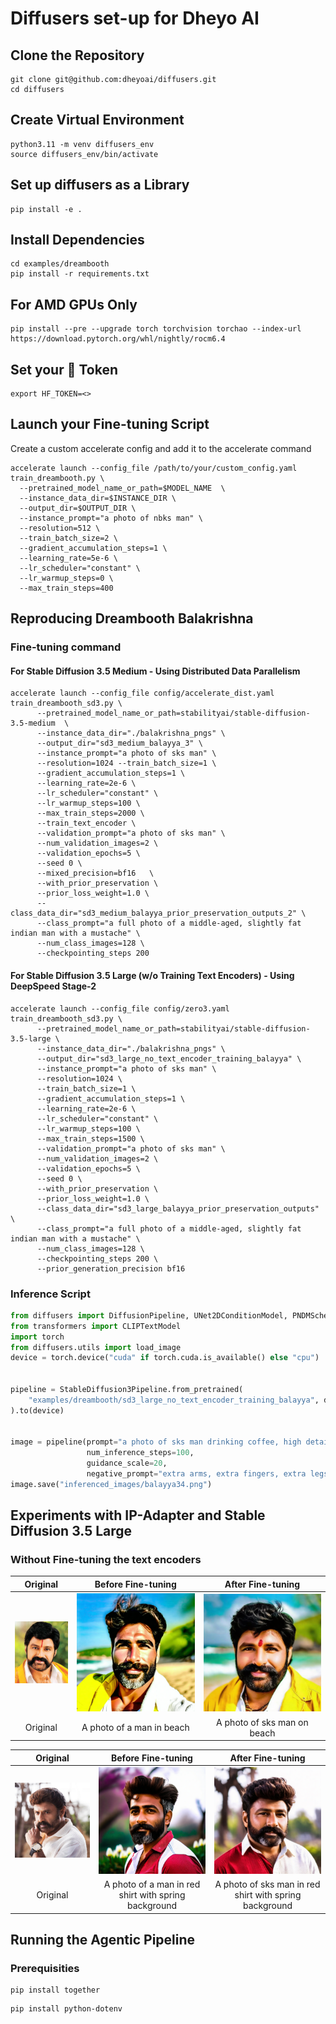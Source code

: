 # Diffusers set-up for Dheyo AI

## Clone the Repository
```
git clone git@github.com:dheyoai/diffusers.git
cd diffusers
```

## Create Virtual Environment
```
python3.11 -m venv diffusers_env
source diffusers_env/bin/activate
```

## Set up diffusers as a Library
```
pip install -e .
```

## Install Dependencies
```
cd examples/dreambooth
pip install -r requirements.txt
```

## For AMD GPUs Only
```
pip install --pre --upgrade torch torchvision torchao --index-url https://download.pytorch.org/whl/nightly/rocm6.4
```

## Set your 🤗 Token
```
export HF_TOKEN=<>
```

## Launch your Fine-tuning Script

Create a custom accelerate config and add it to the accelerate command

```
accelerate launch --config_file /path/to/your/custom_config.yaml train_dreambooth.py \
  --pretrained_model_name_or_path=$MODEL_NAME  \
  --instance_data_dir=$INSTANCE_DIR \
  --output_dir=$OUTPUT_DIR \
  --instance_prompt="a photo of nbks man" \
  --resolution=512 \
  --train_batch_size=2 \
  --gradient_accumulation_steps=1 \
  --learning_rate=5e-6 \
  --lr_scheduler="constant" \
  --lr_warmup_steps=0 \
  --max_train_steps=400 
```

## Reproducing Dreambooth Balakrishna

### Fine-tuning command
#### For Stable Diffusion 3.5 Medium - Using Distributed Data Parallelism
```
accelerate launch --config_file config/accelerate_dist.yaml train_dreambooth_sd3.py \ 
      --pretrained_model_name_or_path=stabilityai/stable-diffusion-3.5-medium  \
      --instance_data_dir="./balakrishna_pngs" \
      --output_dir="sd3_medium_balayya_3" \
      --instance_prompt="a photo of sks man" \
      --resolution=1024 --train_batch_size=1 \
      --gradient_accumulation_steps=1 \
      --learning_rate=2e-6 \
      --lr_scheduler="constant" \
      --lr_warmup_steps=100 \
      --max_train_steps=2000 \
      --train_text_encoder \
      --validation_prompt="a photo of sks man" \
      --num_validation_images=2 \
      --validation_epochs=5 \
      --seed 0 \
      --mixed_precision=bf16   \
      --with_prior_preservation \
      --prior_loss_weight=1.0 \
      --class_data_dir="sd3_medium_balayya_prior_preservation_outputs_2" \
      --class_prompt="a full photo of a middle-aged, slightly fat indian man with a mustache" \
      --num_class_images=128 \
      --checkpointing_steps 200 
```

#### For Stable Diffusion 3.5 Large (w/o Training Text Encoders) - Using DeepSpeed Stage-2
```
accelerate launch --config_file config/zero3.yaml train_dreambooth_sd3.py \   
      --pretrained_model_name_or_path=stabilityai/stable-diffusion-3.5-large \
      --instance_data_dir="./balakrishna_pngs" \
      --output_dir="sd3_large_no_text_encoder_training_balayya" \
      --instance_prompt="a photo of sks man" \
      --resolution=1024 \
      --train_batch_size=1 \
      --gradient_accumulation_steps=1 \
      --learning_rate=2e-6 \
      --lr_scheduler="constant" \
      --lr_warmup_steps=100 \
      --max_train_steps=1500 \
      --validation_prompt="a photo of sks man" \
      --num_validation_images=2 \
      --validation_epochs=5 \
      --seed 0 \
      --with_prior_preservation \
      --prior_loss_weight=1.0 \
      --class_data_dir="sd3_large_balayya_prior_preservation_outputs" \
      --class_prompt="a full photo of a middle-aged, slightly fat indian man with a mustache" \
      --num_class_images=128 \
      --checkpointing_steps 200 \
      --prior_generation_precision bf16

```


### Inference Script
```python
from diffusers import DiffusionPipeline, UNet2DConditionModel, PNDMScheduler, StableDiffusion3Pipeline, StableDiffusionPipeline
from transformers import CLIPTextModel
import torch
from diffusers.utils import load_image
device = torch.device("cuda" if torch.cuda.is_available() else "cpu")


pipeline = StableDiffusion3Pipeline.from_pretrained(
    "examples/dreambooth/sd3_large_no_text_encoder_training_balayya", dtype=torch.bfloat16,
).to(device)


image = pipeline(prompt="a photo of sks man drinking coffee, high detailed skin:1.2), 8k uhd, dslr, soft lighting, high quality, film grain, Fujifilm XT3", 
                 num_inference_steps=100, 
                 guidance_scale=20, 
                 negative_prompt="extra arms, extra fingers, extra legs, mutated hands, fused fingers, long neck, cross-eyed, long head, deformed hands, ugly, wrong proportion, low res, bad anatomy, worst quality, low quality").images[0]
image.save("inferenced_images/balayya34.png")

```

## Experiments with IP-Adapter and Stable Diffusion 3.5 Large

### Without Fine-tuning the text encoders

Original | Before Fine-tuning           |  After Fine-tuning
:-------------------------: | :-------------------------:|:-------------------------:
![og](/examples/dreambooth/balakrishna_pngs/ed72a8bc-0fab-410e-9fa0-8255686bb6d9.png "title-1")  | ![test1](./demo_images/test1.png "title-1") | ![test1_ft](./demo_images/test1_ft.png "title-2")
Original  | A photo of a man in beach | A photo of sks man on beach



Original | Before Fine-tuning           |  After Fine-tuning
:-------------------------: | :-------------------------:|:-------------------------:
![og](/examples/dreambooth/balakrishna_pngs/mustache_balayya.png "title-1")  | ![test2](./demo_images/test2.png "title-1") | ![test2_ft](./demo_images/test2_ft.png "title-2")
Original  | A photo of a man in red shirt with spring background | A photo of sks man in red shirt with spring background

## Running the Agentic Pipeline

### Prerequisities

```
pip install together
```

```
pip install python-dotenv
```
